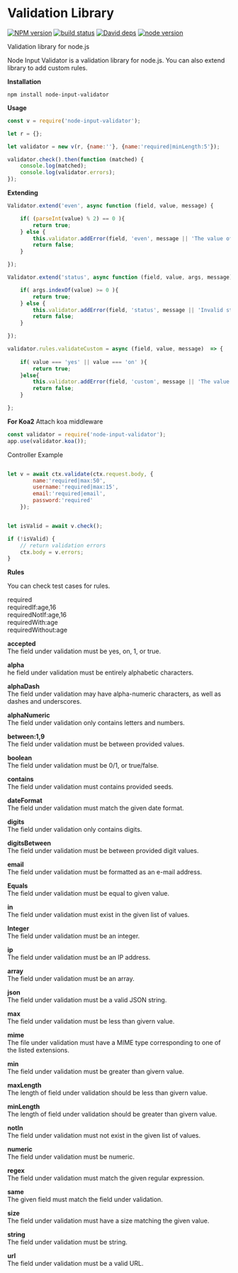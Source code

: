 Validation Library
==================
[![NPM version][npm-image]][npm-url]
[![build status][travis-image]][travis-url]
[![David deps][david-image]][david-url]
[![node version][node-image]][node-url]

[travis-image]: https://api.travis-ci.org/artisangang/node-input-validator.svg?branch=master
[travis-url]: https://travis-ci.org/artisangang/node-input-validator

[david-image]: https://david-dm.org/artisangang/node-input-validator.svg?style=flat-square
[david-url]: https://david-dm.org/artisangang/node-input-validator

[npm-image]: https://img.shields.io/npm/v/node-input-validator.svg?style=flat-square
[npm-url]: https://npmjs.org/package/node-input-validator
[node-image]: https://img.shields.io/badge/node.js-%3E=_7.6-green.svg?style=flat-square
[node-url]: http://nodejs.org/download/



Validation library for node.js


Node Input Validator is a validation library for node.js. You can also extend library to add custom rules.

**Installation**

```npm install node-input-validator```

**Usage**
```javascript
const v = require('node-input-validator');

let r = {};

let validator = new v(r, {name:''}, {name:'required|minLength:5'});

validator.check().then(function (matched) {
	console.log(matched);
	console.log(validator.errors);
});
```

**Extending**

```javascript
Validator.extend('even', async function (field, value, message) {

	if( (parseInt(value) % 2) == 0 ){
		return true;
    } else {
        this.validator.addError(field, 'even', message || 'The value of the field must be even number');
        return false;
    }

});

Validator.extend('status', async function (field, value, args, message) {

	if( args.indexOf(value) >= 0 ){
		return true;
    } else {
        this.validator.addError(field, 'status', message || 'Invalid status');
        return false;
    }

});

```

```javascript
validator.rules.validateCustom = async (field, value, message)  => {
	    	
    if( value === 'yes' || value === 'on' ){
        return true;
    }else{
        this.validator.addError(field, 'custom', message || 'The value of the field needs to be  yes or no');
        return false;
    }

};
```

**For Koa2**
Attach koa middleware
```javascript
const validator = require('node-input-validator');
app.use(validator.koa());
```
Controller Example
```javascript

let v = await ctx.validate(ctx.request.body, {
		name:'required|max:50', 
		username:'required|max:15',
		email:'required|email',
		password:'required'
	});


let isValid = await v.check();

if (!isValid) {
	// return validation errors
	ctx.body = v.errors;
}

```

**Rules**

You can check test cases for rules.

required  
requiredIf:age,16  
requiredNotIf:age,16  
requiredWith:age  
requiredWithout:age  

**accepted**  
The field under validation must be yes, on, 1, or true.

**alpha**  
he field under validation must be entirely alphabetic characters.

**alphaDash**  
The field under validation may have alpha-numeric characters, as well as dashes and underscores.

**alphaNumeric**  
The field under validation only contains letters and numbers.

**between:1,9**  
The field under validation must be between provided values.

**boolean**  
The field under validation must be 0/1, or true/false.

**contains**  
The field under validation must contains provided seeds.

**dateFormat**  
The field under validation must match the given date format.

**digits**  
The field under validation only contains digits.


**digitsBetween**  
The field under validation must be between provided digit values.

**email**  
The field under validation must be formatted as an e-mail address.

**Equals**  
The field under validation must be equal to given value.

**in**  
The field under validation must exist in the given list of values.

**Integer**  
The field under validation must be an integer.

**ip**  
The field under validation must be an IP address.

**array**  
The field under validation must be an array.

**json**   
The field under validation must be a valid JSON string.

**max**  
The field under validation must be less than givern value.

**mime**  
The file under validation must have a MIME type corresponding to one of the listed extensions.

**min**   
The field under validation must be greater than givern value.

**maxLength**   
The length of field under validation should be less than givern value.

**minLength**  
The length of field under validation  should be greater than givern value.

**notIn**  
The field under validation must not exist in the given list of values.

**numeric**  
The field under validation must be numeric.

**regex**  
The field under validation must match the given regular expression.

**same**  
The given field must match the field under validation.

**size**  
The field under validation must have a size matching the given value.

**string**  
The field under validation must be string.

**url**  
The field under validation must be a valid URL.
